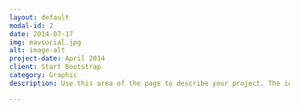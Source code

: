 ```yaml
---
layout: default
modal-id: 2
date: 2014-07-17
img: mavsocial.jpg
alt: image-alt
project-date: April 2014
client: Start Bootstrap
category: Graphic
description: Use this area of the page to describe your project. The icon above is part of a free icon set by <a href="https://sellfy.com/p/8Q9P/jV3VZ/">Flat Icons</a>. On their website, you can download their free set with 16 icons, or you can purchase the entire set with 146 icons for only $12!

---
```

